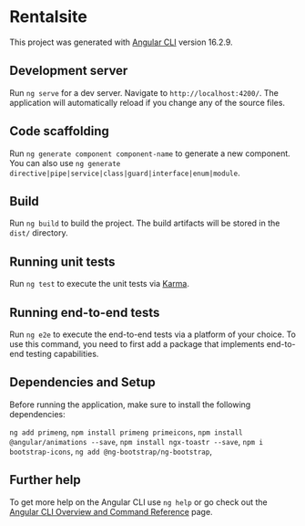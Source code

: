 # Rentalsite

This project was generated with [Angular CLI](https://github.com/angular/angular-cli) version 16.2.9.

## Development server

Run `ng serve` for a dev server. Navigate to `http://localhost:4200/`. The application will automatically reload if you change any of the source files.

## Code scaffolding

Run `ng generate component component-name` to generate a new component. You can also use `ng generate directive|pipe|service|class|guard|interface|enum|module`.

## Build

Run `ng build` to build the project. The build artifacts will be stored in the `dist/` directory.

## Running unit tests

Run `ng test` to execute the unit tests via [Karma](https://karma-runner.github.io).

## Running end-to-end tests

Run `ng e2e` to execute the end-to-end tests via a platform of your choice. To use this command, you need to first add a package that implements end-to-end testing capabilities.

## Dependencies and Setup

Before running the application, make sure to install the following dependencies:

`ng add primeng`,
`npm install primeng primeicons`,
`npm install @angular/animations --save`,
`npm install ngx-toastr --save`,
`npm i bootstrap-icons`,
`ng add @ng-bootstrap/ng-bootstrap`,

## Further help

To get more help on the Angular CLI use `ng help` or go check out the [Angular CLI Overview and Command Reference](https://angular.io/cli) page.
